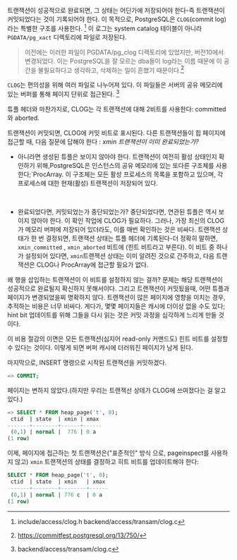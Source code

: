 트랜잭션이 성공적으로 완료되면, 그 상태는 어딘가에 저장되어야 한다-즉 트랜잭션이 커밋되었다는 것이 기록되어야 한다.
이 목적으로, PostgreSQL은 `CLOG`(commit log) 라는 특별한 구조를 사용한다. [^1]
이 로그는 system catalog 테이블이 아니라 `PGDATA/pg_xact` 디렉토리에 파일로 저장된다.

>  이전에는 이러한 파일이 PGDATA/pg_clog 디렉토리에 있었지만, 버전10에서 변경되었다. 이는 PostgreSQL을 잘 모르는 dba들이 log라는 이름 때문에 이 공간을 불필요하다고 생각하고, 삭제하는 일이 흔했기 때문이다.[^2]

`CLOG`는 편의성을 위해 여러 파일로 나누어져 있다. 이 파일들은 서버의 공유 메모리에 있는 버퍼를 통해 페이지 단위로 접근된다. [^3]

튜플 헤더와 마찬가지로, CLOG는 각 트랜잭션에 대해 2비트를 사용한다: committed와 aborted.

트랜잭션이 커밋되면, CLOG에 커밋 비트로 표시된다.
다른 트랜잭션들이 힙 페이지에 접근할 때, 다음 질문에 답해야 한다 : *xmin 트랜잭션이 이미 완료되었는가?*

- 아니라면 생성된 튜플은 보이지 않아야 한다.
트랜잭션이 여전히 활성 상태인지 확인하기 위해,PostgreSQL은 인스턴스의 공유 메모리에 있는 또다른 구조체를 사용한다;`ProcArray.
이 구조체는 모든 활성  프로세스의 목록을 포함하고 있으며, 각 프로세스에 대한 현재(활성) 트랜잭션이 저장되어 있다.
<br>

- 완료되었다면, 커밋되었는가 중단되었는가? 중단되었다면, 연관된 튜플은 역시 보이지 않아야 한다.
이 확인 작업에 CLOG가 필요하다. 그러나, 가장 최신의 CLOG가 메모리 버퍼에 저장되어 있더라도, 이를 매번 확인하는 것은 비싸다.
트랜잭션 상태가 한 번 결정되면, 트랜잭션 상태는 튜플 헤더에 기록된다-더 정확히 말하면, `xmin_committed` , `xmin_aborted` 비트에 (힌트 비트라고 부른다).
이 비트 중 하나가 설정되어 있다면, `xmin`트랜잭션 상태는 이미 알려진 것으로 간주하고, 다음 트랜잭션은 CLOG나 ProcArray에 접근할 필요가 없다.


왜 행을 삽입하는 트랜잭션이 이 비트를 설정하지 않는 걸까?
문제는 해당 트랜잭션이 성공적으로 완료될지 확신하지 못해서이다.
그리고 트랜잭션이 커밋됬을때, 어떤 튜플과 페이지가 변경되었을찌 명확하지 않다.
트랜잭션이 많은 페이지에 영향을 미치는 경우, 추적하는 비용은 너무 비싸다.
게다가, 몇몇 페이지들은 캐시에 더이상 없을 수도 있다;  hint bit 업데이트를 위해 그들을 다시 읽는 것은 커밋 과정을 심각하게 느리게 만들 것이다.

이 비용 절감의 이면은 모든 트랜잭션(심지어 read-only 커맨드도) 힌트 비트를 설정할 수 있다는 것이다.
이렇게 되면 버퍼 캐시에 더러워진 페이지가 남게 된다.

마지막으로, INSERT 명령으로 시작된 트랜잭션을 커밋하겠다.

```sql
=> COMMIT;
```

페이지는 변하지 않았다.(하지만 우리는 트랜잭선 상테가 CLOG에 쓰여졌다는 걸 알고 있다.)

```sql
=> SELECT * FROM heap_page('t', 0);
 ctid  | state  | xmin | xmax
-------+--------+------+------
 (0,1) | normal |  776 | 0 a
(1 row)
```

이제, 페이지에 접근하는 첫 트랜잭션은("표준적인" 방식 으로, pageinspect를 사용하지 않고) `xmin` 트랜잭션의 상태를 결정하고 히트 비트를 업데이트해야 한다:

```sql
SELECT * FROM heap_page('t', 0);
 ctid  | state  | xmin   | xmax
-------+--------+--------+------
 (0,1) | normal | 776 c  | 0 a
(1 row)

```





[^1]:include/access/clog.h
backend/access/transam/clog.c
[^2]:https://commitfest.postgresql.org/13/750/
[^3]: backend/access/transam/clog.c